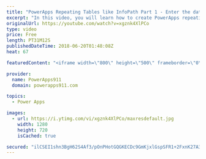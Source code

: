 ```yaml
---
title: "PowerApps Repeating Tables like InfoPath Part 1 - Enter the data"
excerpt: "In this video, you will learn how to create PowerApps repeating tables like you had in InfoPath. We will use SharePoint lists as the data sources and create an expense report. We will do this by customizing a gallery to make it the repeating table including full tab support for easy data entry.   Part"
originalUrl: https://youtube.com/watch?v=xgznk4XlPCo
type: video
price: Free
length: PT31M12S
publishedDateTime: 2018-06-20T01:48:08Z
heat: 67

featuredContent: "<iframe width=\"800\" height=\"500\" frameborder=\"0\" src=\"https://www.youtube.com/embed/xgznk4XlPCo\" allow=\"accelerometer; autoplay; encrypted-media; gyroscope; picture-in-picture\" allowfullscreen></iframe>"

provider:
  name: PowerApps911
  domain: powerapps911.com

topics:
  - Power Apps

images:
  - url: https://i.ytimg.com/vi/xgznk4XlPCo/maxresdefault.jpg
    width: 1280
    height: 720
    isCached: true

secured: "ilCSEI1shn3BgH62S4Af3/pOnPHotGQGKECDc9GmKjxlGspSFR1+2FxnK27A34xaCCFs+Wqk8Ps2uFsxDCtpSfhBMlSOfCX8V7LSamWQexKk7IqY5aT4Ga1f2pMP4cCM6P8VpzO288HON8dbNjy1MoujfLQTX7T+Evsd/bmSFtVtYr2xkcknJe+abexad/5sf54+/b325ZAmyNI4sNYo0v2/t4XyV4jpiFYsY0/mcN+vjqgkTZD4BvGkY9u5BxotJIzl+RkMzy90IAShbpAto6d7Nskb1C6G3elm1cQOijMX9Ezn+Sn0xdC7J+JJM8QwHE1he7caibzl8NdlIYSJpZPVVDICzzg7ljLP9X2R2vItka24efaLZ0ttBCWfr7dm904xbLn4tauSDHXwFmwR4v/7V6EPR6krFfe0Muip6+pKDHgvkvAwTwNTgKTe+Vn3;8pXZQq19y/Qaeylciz/6rQ=="
---
```


